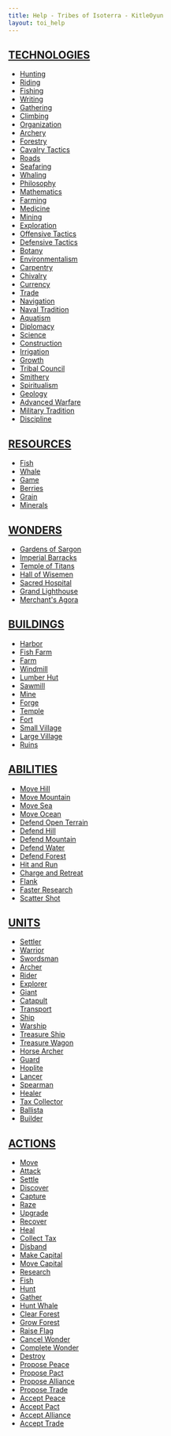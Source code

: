 ```yaml
---
title: Help - Tribes of Isoterra - KitleOyun
layout: toi_help
---
```


<div class="col-sm-3">
    <h2 class="help-list-title"><a href="/tribes-of-isoterra/help/technology">TECHNOLOGIES</a></h2>
    <ul class="nav flex-column">
        <li class="nav-item"><a class="nav-link" href="/tribes-of-isoterra/help/technology/hunting.html">Hunting</a></li>
        <li class="nav-item"><a class="nav-link" href="/tribes-of-isoterra/help/technology/riding.html">Riding</a></li>
        <li class="nav-item"><a class="nav-link" href="/tribes-of-isoterra/help/technology/fishing.html">Fishing</a></li>
        <li class="nav-item"><a class="nav-link" href="/tribes-of-isoterra/help/technology/writing.html">Writing</a></li>
        <li class="nav-item"><a class="nav-link" href="/tribes-of-isoterra/help/technology/gathering.html">Gathering</a></li>
        <li class="nav-item"><a class="nav-link" href="/tribes-of-isoterra/help/technology/climbing.html">Climbing</a></li>
        <li class="nav-item"><a class="nav-link" href="/tribes-of-isoterra/help/technology/organization.html">Organization</a></li>
        <li class="nav-item"><a class="nav-link" href="/tribes-of-isoterra/help/technology/archery.html">Archery</a></li>
        <li class="nav-item"><a class="nav-link" href="/tribes-of-isoterra/help/technology/forestry.html">Forestry</a></li>
        <li class="nav-item"><a class="nav-link" href="/tribes-of-isoterra/help/technology/cavalry_tactics.html">Cavalry Tactics</a></li>
        <li class="nav-item"><a class="nav-link" href="/tribes-of-isoterra/help/technology/roads.html">Roads</a></li>
        <li class="nav-item"><a class="nav-link" href="/tribes-of-isoterra/help/technology/seafaring.html">Seafaring</a></li>
        <li class="nav-item"><a class="nav-link" href="/tribes-of-isoterra/help/technology/whaling.html">Whaling</a></li>
        <li class="nav-item"><a class="nav-link" href="/tribes-of-isoterra/help/technology/philosophy.html">Philosophy</a></li>
        <li class="nav-item"><a class="nav-link" href="/tribes-of-isoterra/help/technology/mathematics.html">Mathematics</a></li>
        <li class="nav-item"><a class="nav-link" href="/tribes-of-isoterra/help/technology/farming.html">Farming</a></li>
        <li class="nav-item"><a class="nav-link" href="/tribes-of-isoterra/help/technology/medicine.html">Medicine</a></li>
        <li class="nav-item"><a class="nav-link" href="/tribes-of-isoterra/help/technology/mining.html">Mining</a></li>
        <li class="nav-item"><a class="nav-link" href="/tribes-of-isoterra/help/technology/exploration.html">Exploration</a></li>
        <li class="nav-item"><a class="nav-link" href="/tribes-of-isoterra/help/technology/offensive_tactics.html">Offensive Tactics</a></li>
        <li class="nav-item"><a class="nav-link" href="/tribes-of-isoterra/help/technology/defensive_tactics.html">Defensive Tactics</a></li>
        <li class="nav-item"><a class="nav-link" href="/tribes-of-isoterra/help/technology/botany.html">Botany</a></li>
        <li class="nav-item"><a class="nav-link" href="/tribes-of-isoterra/help/technology/environmentalism.html">Environmentalism</a></li>
        <li class="nav-item"><a class="nav-link" href="/tribes-of-isoterra/help/technology/carpentry.html">Carpentry</a></li>
        <li class="nav-item"><a class="nav-link" href="/tribes-of-isoterra/help/technology/chivalry.html">Chivalry</a></li>
        <li class="nav-item"><a class="nav-link" href="/tribes-of-isoterra/help/technology/currency.html">Currency</a></li>
        <li class="nav-item"><a class="nav-link" href="/tribes-of-isoterra/help/technology/trade.html">Trade</a></li>
        <li class="nav-item"><a class="nav-link" href="/tribes-of-isoterra/help/technology/navigation.html">Navigation</a></li>
        <li class="nav-item"><a class="nav-link" href="/tribes-of-isoterra/help/technology/naval_tradition.html">Naval Tradition</a></li>
        <li class="nav-item"><a class="nav-link" href="/tribes-of-isoterra/help/technology/aquatism.html">Aquatism</a></li>
        <li class="nav-item"><a class="nav-link" href="/tribes-of-isoterra/help/technology/diplomacy.html">Diplomacy</a></li>
        <li class="nav-item"><a class="nav-link" href="/tribes-of-isoterra/help/technology/science.html">Science</a></li>
        <li class="nav-item"><a class="nav-link" href="/tribes-of-isoterra/help/technology/construction.html">Construction</a></li>
        <li class="nav-item"><a class="nav-link" href="/tribes-of-isoterra/help/technology/irrigation.html">Irrigation</a></li>
        <li class="nav-item"><a class="nav-link" href="/tribes-of-isoterra/help/technology/growth.html">Growth</a></li>
        <li class="nav-item"><a class="nav-link" href="/tribes-of-isoterra/help/technology/tribal_council.html">Tribal Council</a></li>
        <li class="nav-item"><a class="nav-link" href="/tribes-of-isoterra/help/technology/smithery.html">Smithery</a></li>
        <li class="nav-item"><a class="nav-link" href="/tribes-of-isoterra/help/technology/spiritualism.html">Spiritualism</a></li>
        <li class="nav-item"><a class="nav-link" href="/tribes-of-isoterra/help/technology/geology.html">Geology</a></li>
        <li class="nav-item"><a class="nav-link" href="/tribes-of-isoterra/help/technology/advanced_warfare.html">Advanced Warfare</a></li>
        <li class="nav-item"><a class="nav-link" href="/tribes-of-isoterra/help/technology/military_tradition.html">Military Tradition</a></li>
        <li class="nav-item"><a class="nav-link" href="/tribes-of-isoterra/help/technology/discipline.html">Discipline</a></li>
    </ul>
</div>
<div class="col-sm-3">
    <h2 class="help-list-title"><a href="/tribes-of-isoterra/help/resource">RESOURCES</a></h2>
    <ul class="nav flex-column">
        <li class="nav-item"><a class="nav-link" href="/tribes-of-isoterra/help/resource/fish.html">Fish</a></li>
        <li class="nav-item"><a class="nav-link" href="/tribes-of-isoterra/help/resource/whale.html">Whale</a></li>
        <li class="nav-item"><a class="nav-link" href="/tribes-of-isoterra/help/resource/game.html">Game</a></li>
        <li class="nav-item"><a class="nav-link" href="/tribes-of-isoterra/help/resource/berries.html">Berries</a></li>
        <li class="nav-item"><a class="nav-link" href="/tribes-of-isoterra/help/resource/grain.html">Grain</a></li>
        <li class="nav-item"><a class="nav-link" href="/tribes-of-isoterra/help/resource/minerals.html">Minerals</a></li>
    </ul>
</div>
<div class="col-sm-3">
    <h2 class="help-list-title"><a href="/tribes-of-isoterra/help/wonder">WONDERS</a></h2>
    <ul class="nav flex-column">
        <li class="nav-item"><a class="nav-link" href="/tribes-of-isoterra/help/wonder/gardens_of_sargon.html">Gardens of Sargon</a></li>
        <li class="nav-item"><a class="nav-link" href="/tribes-of-isoterra/help/wonder/imperial_barracks.html">Imperial Barracks</a></li>
        <li class="nav-item"><a class="nav-link" href="/tribes-of-isoterra/help/wonder/temple_of_titans.html">Temple of Titans</a></li>
        <li class="nav-item"><a class="nav-link" href="/tribes-of-isoterra/help/wonder/hall_of_wisemen.html">Hall of Wisemen</a></li>
        <li class="nav-item"><a class="nav-link" href="/tribes-of-isoterra/help/wonder/sacred_hospital.html">Sacred Hospital</a></li>
        <li class="nav-item"><a class="nav-link" href="/tribes-of-isoterra/help/wonder/grand_lighthouse.html">Grand Lighthouse</a></li>
        <li class="nav-item"><a class="nav-link" href="/tribes-of-isoterra/help/wonder/merchants_agora.html">Merchant's Agora</a></li>
    </ul>
</div>
<div class="col-sm-3">
    <h2 class="help-list-title"><a href="/tribes-of-isoterra/help/building">BUILDINGS</a></h2>
    <ul class="nav flex-column">
        <li class="nav-item"><a class="nav-link" href="/tribes-of-isoterra/help/building/harbor.html">Harbor</a></li>
        <li class="nav-item"><a class="nav-link" href="/tribes-of-isoterra/help/building/fish_farm.html">Fish Farm</a></li>
        <li class="nav-item"><a class="nav-link" href="/tribes-of-isoterra/help/building/farm.html">Farm</a></li>
        <li class="nav-item"><a class="nav-link" href="/tribes-of-isoterra/help/building/windmill.html">Windmill</a></li>
        <li class="nav-item"><a class="nav-link" href="/tribes-of-isoterra/help/building/lumber_hut.html">Lumber Hut</a></li>
        <li class="nav-item"><a class="nav-link" href="/tribes-of-isoterra/help/building/sawmill.html">Sawmill</a></li>
        <li class="nav-item"><a class="nav-link" href="/tribes-of-isoterra/help/building/mine.html">Mine</a></li>
        <li class="nav-item"><a class="nav-link" href="/tribes-of-isoterra/help/building/forge.html">Forge</a></li>
        <li class="nav-item"><a class="nav-link" href="/tribes-of-isoterra/help/building/temple.html">Temple</a></li>
        <li class="nav-item"><a class="nav-link" href="/tribes-of-isoterra/help/building/fort.html">Fort</a></li>
        <li class="nav-item"><a class="nav-link" href="/tribes-of-isoterra/help/building/small_village.html">Small Village</a></li>
        <li class="nav-item"><a class="nav-link" href="/tribes-of-isoterra/help/building/large_village.html">Large Village</a></li>
        <li class="nav-item"><a class="nav-link" href="/tribes-of-isoterra/help/building/ruins.html">Ruins</a></li>
    </ul>
</div>
<div class="col-sm-3">
    <h2 class="help-list-title"><a href="/tribes-of-isoterra/help/ability">ABILITIES</a></h2>
    <ul class="nav flex-column">
        <li class="nav-item"><a class="nav-link" href="/tribes-of-isoterra/help/ability/move_hill.html">Move Hill</a></li>
        <li class="nav-item"><a class="nav-link" href="/tribes-of-isoterra/help/ability/move_mountain.html">Move Mountain</a></li>
        <li class="nav-item"><a class="nav-link" href="/tribes-of-isoterra/help/ability/move_sea.html">Move Sea</a></li>
        <li class="nav-item"><a class="nav-link" href="/tribes-of-isoterra/help/ability/move_ocean.html">Move Ocean</a></li>
        <li class="nav-item"><a class="nav-link" href="/tribes-of-isoterra/help/ability/defend_open_terrain.html">Defend Open Terrain</a></li>
        <li class="nav-item"><a class="nav-link" href="/tribes-of-isoterra/help/ability/defend_hill.html">Defend Hill</a></li>
        <li class="nav-item"><a class="nav-link" href="/tribes-of-isoterra/help/ability/defend_mountain.html">Defend Mountain</a></li>
        <li class="nav-item"><a class="nav-link" href="/tribes-of-isoterra/help/ability/defend_water.html">Defend Water</a></li>
        <li class="nav-item"><a class="nav-link" href="/tribes-of-isoterra/help/ability/defend_forest.html">Defend Forest</a></li>
        <li class="nav-item"><a class="nav-link" href="/tribes-of-isoterra/help/ability/hit_and_run.html">Hit and Run</a></li>
        <li class="nav-item"><a class="nav-link" href="/tribes-of-isoterra/help/ability/charge_and_retreat.html">Charge and Retreat</a></li>
        <li class="nav-item"><a class="nav-link" href="/tribes-of-isoterra/help/ability/flank.html">Flank</a></li>
        <li class="nav-item"><a class="nav-link" href="/tribes-of-isoterra/help/ability/faster_research.html">Faster Research</a></li>
        <li class="nav-item"><a class="nav-link" href="/tribes-of-isoterra/help/ability/scatter_shot.html">Scatter Shot</a></li>
    </ul>
</div>
<div class="col-sm-3">
    <h2 class="help-list-title"><a class="nav-link" href="/tribes-of-isoterra/help/unit">UNITS</a></h2>
    <ul class="nav flex-column">
        <li class="nav-item"><a class="nav-link" href="/tribes-of-isoterra/help/unit/settler.html">Settler</a></li>
        <li class="nav-item"><a class="nav-link" href="/tribes-of-isoterra/help/unit/warrior.html">Warrior</a></li>
        <li class="nav-item"><a class="nav-link" href="/tribes-of-isoterra/help/unit/swordsman.html">Swordsman</a></li>
        <li class="nav-item"><a class="nav-link" href="/tribes-of-isoterra/help/unit/archer.html">Archer</a></li>
        <li class="nav-item"><a class="nav-link" href="/tribes-of-isoterra/help/unit/rider.html">Rider</a></li>
        <li class="nav-item"><a class="nav-link" href="/tribes-of-isoterra/help/unit/explorer.html">Explorer</a></li>
        <li class="nav-item"><a class="nav-link" href="/tribes-of-isoterra/help/unit/giant.html">Giant</a></li>
        <li class="nav-item"><a class="nav-link" href="/tribes-of-isoterra/help/unit/catapult.html">Catapult</a></li>
        <li class="nav-item"><a class="nav-link" href="/tribes-of-isoterra/help/unit/transport.html">Transport</a></li>
        <li class="nav-item"><a class="nav-link" href="/tribes-of-isoterra/help/unit/ship.html">Ship</a></li>
        <li class="nav-item"><a class="nav-link" href="/tribes-of-isoterra/help/unit/warship.html">Warship</a></li>
        <li class="nav-item"><a class="nav-link" href="/tribes-of-isoterra/help/unit/treasure_ship.html">Treasure Ship</a></li>
        <li class="nav-item"><a class="nav-link" href="/tribes-of-isoterra/help/unit/treasure_wagon.html">Treasure Wagon</a></li>
        <li class="nav-item"><a class="nav-link" href="/tribes-of-isoterra/help/unit/horse_archer.html">Horse Archer</a></li>
        <li class="nav-item"><a class="nav-link" href="/tribes-of-isoterra/help/unit/guard.html">Guard</a></li>
        <li class="nav-item"><a class="nav-link" href="/tribes-of-isoterra/help/unit/hoplite.html">Hoplite</a></li>
        <li class="nav-item"><a class="nav-link" href="/tribes-of-isoterra/help/unit/lancer.html">Lancer</a></li>
        <li class="nav-item"><a class="nav-link" href="/tribes-of-isoterra/help/unit/spearman.html">Spearman</a></li>
        <li class="nav-item"><a class="nav-link" href="/tribes-of-isoterra/help/unit/healer.html">Healer</a></li>
        <li class="nav-item"><a class="nav-link" href="/tribes-of-isoterra/help/unit/tax_collector.html">Tax Collector</a></li>
        <li class="nav-item"><a class="nav-link" href="/tribes-of-isoterra/help/unit/ballista.html">Ballista</a></li>
        <li class="nav-item"><a class="nav-link" href="/tribes-of-isoterra/help/unit/builder.html">Builder</a></li>
    </ul>
</div>
<div class="col-sm-3">
    <h2 class="help-list-title"><a href="/tribes-of-isoterra/help/action">ACTIONS</a></h2>
    <ul class="nav flex-column">
        <li class="nav-item"><a class="nav-link" href="/tribes-of-isoterra/help/action/move.html">Move</a></li>
        <li class="nav-item"><a class="nav-link" href="/tribes-of-isoterra/help/action/attack.html">Attack</a></li>
        <li class="nav-item"><a class="nav-link" href="/tribes-of-isoterra/help/action/settle.html">Settle</a></li>
        <li class="nav-item"><a class="nav-link" href="/tribes-of-isoterra/help/action/discover.html">Discover</a></li>
        <li class="nav-item"><a class="nav-link" href="/tribes-of-isoterra/help/action/capture.html">Capture</a></li>
        <li class="nav-item"><a class="nav-link" href="/tribes-of-isoterra/help/action/raze.html">Raze</a></li>
        <li class="nav-item"><a class="nav-link" href="/tribes-of-isoterra/help/action/upgrade.html">Upgrade</a></li>
        <li class="nav-item"><a class="nav-link" href="/tribes-of-isoterra/help/action/recover.html">Recover</a></li>
        <li class="nav-item"><a class="nav-link" href="/tribes-of-isoterra/help/action/heal.html">Heal</a></li>
        <li class="nav-item"><a class="nav-link" href="/tribes-of-isoterra/help/action/collect_tax.html">Collect Tax</a></li>
        <li class="nav-item"><a class="nav-link" href="/tribes-of-isoterra/help/action/disband.html">Disband</a></li>
        <li class="nav-item"><a class="nav-link" href="/tribes-of-isoterra/help/action/make_capital.html">Make Capital</a></li>
        <li class="nav-item"><a class="nav-link" href="/tribes-of-isoterra/help/action/move_capital.html">Move Capital</a></li>
        <li class="nav-item"><a class="nav-link" href="/tribes-of-isoterra/help/action/research.html">Research</a></li>
        <li class="nav-item"><a class="nav-link" href="/tribes-of-isoterra/help/action/fish.html">Fish</a></li>
        <li class="nav-item"><a class="nav-link" href="/tribes-of-isoterra/help/action/hunt.html">Hunt</a></li>
        <li class="nav-item"><a class="nav-link" href="/tribes-of-isoterra/help/action/gather.html">Gather</a></li>
        <li class="nav-item"><a class="nav-link" href="/tribes-of-isoterra/help/action/hunt_whale.html">Hunt Whale</a></li>
        <li class="nav-item"><a class="nav-link" href="/tribes-of-isoterra/help/action/clear_forest.html">Clear Forest</a></li>
        <li class="nav-item"><a class="nav-link" href="/tribes-of-isoterra/help/action/grow_forest.html">Grow Forest</a></li>
        <li class="nav-item"><a class="nav-link" href="/tribes-of-isoterra/help/action/raise_flag.html">Raise Flag</a></li>
        <li class="nav-item"><a class="nav-link" href="/tribes-of-isoterra/help/action/cancel_wonder.html">Cancel Wonder</a></li>
        <li class="nav-item"><a class="nav-link" href="/tribes-of-isoterra/help/action/complete_wonder.html">Complete Wonder</a></li>
        <li class="nav-item"><a class="nav-link" href="/tribes-of-isoterra/help/action/destroy.html">Destroy</a></li>
        <li class="nav-item"><a class="nav-link" href="/tribes-of-isoterra/help/action/propose_peace.html">Propose Peace</a></li>
        <li class="nav-item"><a class="nav-link" href="/tribes-of-isoterra/help/action/propose_pact.html">Propose Pact</a></li>
        <li class="nav-item"><a class="nav-link" href="/tribes-of-isoterra/help/action/propose_alliance.html">Propose Alliance</a></li>
        <li class="nav-item"><a class="nav-link" href="/tribes-of-isoterra/help/action/propose_trade.html">Propose Trade</a></li>
        <li class="nav-item"><a class="nav-link" href="/tribes-of-isoterra/help/action/accept_peace.html">Accept Peace</a></li>
        <li class="nav-item"><a class="nav-link" href="/tribes-of-isoterra/help/action/accept_pact.html">Accept Pact</a></li>
        <li class="nav-item"><a class="nav-link" href="/tribes-of-isoterra/help/action/accept_alliance.html">Accept Alliance</a></li>
        <li class="nav-item"><a class="nav-link" href="/tribes-of-isoterra/help/action/accept_trade.html">Accept Trade</a></li>
    </ul>
</div>
